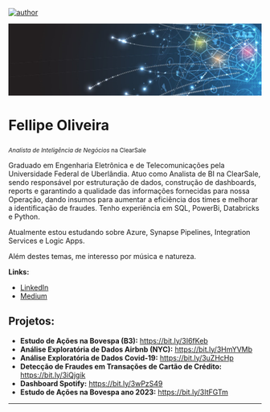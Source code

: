 [![author](https://img.shields.io/badge/author-fellipe-red.svg)](https://www.linkedin.com/in/fellipe-oliveira/)

<p align="center">
  <img src="data5.png" >
</p>

# Fellipe Oliveira
<sub>*Analista de Inteligência de Negócios* na ClearSale</sub>

Graduado em Engenharia Eletrônica e de Telecomunicações pela Universidade Federal de Uberlândia. Atuo como Analista de BI na ClearSale, sendo responsável por estruturação de dados, construção de dashboards, reports e garantindo a qualidade das informações fornecidas para nossa Operação, dando insumos para aumentar a eficiência dos times e melhorar a identificação de fraudes. Tenho experiência em SQL, PowerBi, Databricks e Python.

Atualmente estou estudando sobre Azure, Synapse Pipelines, Integration Services e Logic Apps.

Além destes temas, me interesso por música e natureza.


**Links:**
* [LinkedIn](https://www.linkedin.com/in/fellipe-oliveira/)
* [Medium](https://medium.com/@fellipe_ao)



## Projetos:


* **Estudo de Ações na Bovespa (B3):** https://bit.ly/3I6fKeb
* **Análise Exploratória de Dados Airbnb (NYC):** https://bit.ly/3HmYVMb
* **Análise Exploratória de Dados Covid-19:** https://bit.ly/3uZHcHp
* **Detecção de Fraudes em Transações de Cartão de Crédito:** https://bit.ly/3iQjgik
* **Dashboard Spotify:** https://bit.ly/3wPzS49
* **Estudo de Ações na Bovespa ano 2023:** https://bit.ly/3ItFGTm 

---




